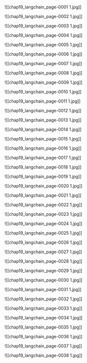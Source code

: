 ![[chap19_langchain_page-0001 1.jpg]]

![[chap19_langchain_page-0002 1.jpg]]

![[chap19_langchain_page-0003 1.jpg]]

![[chap19_langchain_page-0004 1.jpg]]

![[chap19_langchain_page-0005 1.jpg]]

![[chap19_langchain_page-0006 1.jpg]]

![[chap19_langchain_page-0007 1.jpg]]

![[chap19_langchain_page-0008 1.jpg]]

![[chap19_langchain_page-0009 1.jpg]]

![[chap19_langchain_page-0010 1.jpg]]

![[chap19_langchain_page-0011 1.jpg]]

![[chap19_langchain_page-0012 1.jpg]]

![[chap19_langchain_page-0013 1.jpg]]

![[chap19_langchain_page-0014 1.jpg]]

![[chap19_langchain_page-0015 1.jpg]]

![[chap19_langchain_page-0016 1.jpg]]

![[chap19_langchain_page-0017 1.jpg]]

![[chap19_langchain_page-0018 1.jpg]]

![[chap19_langchain_page-0019 1.jpg]]

![[chap19_langchain_page-0020 1.jpg]]

![[chap19_langchain_page-0021 1.jpg]]

![[chap19_langchain_page-0022 1.jpg]]

![[chap19_langchain_page-0023 1.jpg]]

![[chap19_langchain_page-0024 1.jpg]]

![[chap19_langchain_page-0025 1.jpg]]

![[chap19_langchain_page-0026 1.jpg]]

![[chap19_langchain_page-0027 1.jpg]]

![[chap19_langchain_page-0028 1.jpg]]

![[chap19_langchain_page-0029 1.jpg]]

![[chap19_langchain_page-0030 1.jpg]]

![[chap19_langchain_page-0031 1.jpg]]

![[chap19_langchain_page-0032 1.jpg]]

![[chap19_langchain_page-0033 1.jpg]]

![[chap19_langchain_page-0034 1.jpg]]

![[chap19_langchain_page-0035 1.jpg]]

![[chap19_langchain_page-0036 1.jpg]]

![[chap19_langchain_page-0037 1.jpg]]

![[chap19_langchain_page-0038 1.jpg]]
